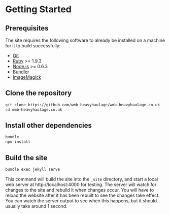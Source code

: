 # Getting Started

## Prerequisites

The site requires the following software to already be installed on a machine
for it to build successfully:

* [Git](http://git-scm.com)
* [Ruby](https://www.ruby-lang.org/en/) >= 1.9.3
* [Node.js](https://nodejs.org) >= 0.6.3
* [Bundler](http://bundler.io)
* [ImageMagick](http://www.imagemagick.org)

## Clone the repository

```bash
git clone https://github.com/wmb-heavyhaulage/wmb-heavyhaulage.co.uk
cd wmb-heavyhaulage.co.uk
```

## Install other dependencies

```bash
bundle
npm install
```

## Build the site

```bash
bundle exec jekyll serve
```

This command will build the site into the `_site` directory, and start a local
web server at http://localhost:4000 for testing. The server will watch for
changes to the site and rebuild it when changes occur. You will have to reload
the website after it has been rebuilt to see the changes take effect. You can
watch the server output to see when this happens, but it should usually take
around 1 second.
